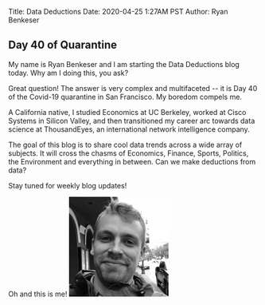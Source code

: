 Title: Data Deductions
Date: 2020-04-25 1:27AM PST
Author: Ryan Benkeser

## Day 40 of Quarantine

My name is Ryan Benkeser and I am starting the Data Deductions blog today.  Why am I doing this, you ask?

Great question! The answer is very complex and multifaceted -- it is Day 40 of the Covid-19 quarantine in San Francisco.  My boredom compels me.

A California native, I studied Economics at UC Berkeley, worked at Cisco Systems in Silicon Valley, and then transitioned my career arc towards data science at ThousandEyes, an international network intelligence company.  

The goal of this blog is to share cool data trends across a wide array of subjects.  It will cross the chasms of Economics, Finance, Sports, Politics, the Environment and everything in between.  Can we make deductions from data?

Stay tuned for weekly blog updates!


Oh and this is me!
![alt text](ryan_benkeser.jpg)


